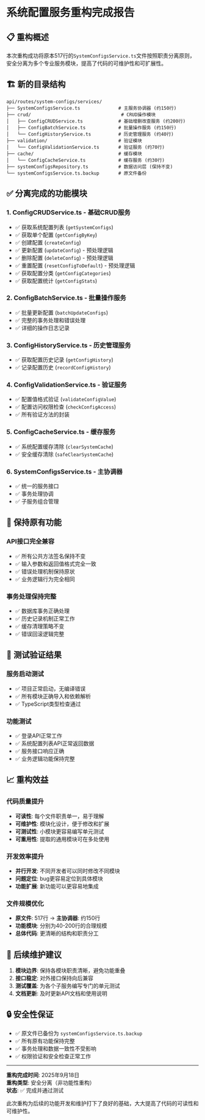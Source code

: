 # 系统配置服务重构完成报告

## 📋 重构概述

本次重构成功将原本517行的`SystemConfigsService.ts`文件按照职责分离原则，安全分离为多个专业服务模块，提高了代码的可维护性和可扩展性。

## 🏗️ 新的目录结构

```
api/routes/system-configs/services/
├── SystemConfigsService.ts              # 主服务协调器 (约150行)
├── crud/                                 # CRUD操作模块
│   ├── ConfigCRUDService.ts             # 基础增删改查服务 (约200行)
│   ├── ConfigBatchService.ts            # 批量操作服务 (约150行)
│   └── ConfigHistoryService.ts          # 历史管理服务 (约40行)
├── validation/                          # 验证模块
│   └── ConfigValidationService.ts       # 验证服务 (约70行)
├── cache/                               # 缓存模块
│   └── ConfigCacheService.ts            # 缓存服务 (约30行)
├── systemConfigsRepository.ts           # 数据访问层 (保持不变)
└── systemConfigsService.ts.backup       # 原文件备份
```

## ✅ 分离完成的功能模块

### 1. ConfigCRUDService.ts - 基础CRUD服务
- ✅ 获取系统配置列表 (`getSystemConfigs`)
- ✅ 获取单个配置 (`getConfigByKey`) 
- ✅ 创建配置 (`createConfig`)
- ✅ 更新配置 (`updateConfig`) - 预处理逻辑
- ✅ 删除配置 (`deleteConfig`) - 预处理逻辑
- ✅ 重置配置 (`resetConfigToDefault`) - 预处理逻辑
- ✅ 获取配置分类 (`getConfigCategories`)
- ✅ 获取配置统计 (`getConfigStats`)

### 2. ConfigBatchService.ts - 批量操作服务
- ✅ 批量更新配置 (`batchUpdateConfigs`)
- ✅ 完整的事务处理和错误处理
- ✅ 详细的操作日志记录

### 3. ConfigHistoryService.ts - 历史管理服务
- ✅ 获取配置历史记录 (`getConfigHistory`)
- ✅ 记录配置历史 (`recordConfigHistory`)

### 4. ConfigValidationService.ts - 验证服务
- ✅ 配置值格式验证 (`validateConfigValue`)
- ✅ 配置访问权限检查 (`checkConfigAccess`)
- ✅ 所有验证方法的封装

### 5. ConfigCacheService.ts - 缓存服务
- ✅ 系统配置缓存清除 (`clearSystemCache`)
- ✅ 安全缓存清除 (`safeClearSystemCache`)

### 6. SystemConfigsService.ts - 主协调器
- ✅ 统一的服务接口
- ✅ 事务处理协调
- ✅ 子服务组合管理

## 🔧 保持原有功能

### API接口完全兼容
- ✅ 所有公共方法签名保持不变
- ✅ 输入参数和返回值格式完全一致
- ✅ 错误处理机制保持原状
- ✅ 业务逻辑行为完全相同

### 事务处理保持完整
- ✅ 数据库事务正确处理
- ✅ 历史记录机制正常工作
- ✅ 缓存清理策略不变
- ✅ 错误回滚逻辑完整

## 🧪 测试验证结果

### 服务启动测试
- ✅ 项目正常启动，无编译错误
- ✅ 所有模块正确导入和依赖解析
- ✅ TypeScript类型检查通过

### 功能测试
- ✅ 登录API正常工作
- ✅ 系统配置列表API正常返回数据
- ✅ 服务接口响应正确
- ✅ 业务逻辑功能保持完整

## 📈 重构效益

### 代码质量提升
- **可读性**: 每个文件职责单一，易于理解
- **可维护性**: 模块化设计，便于修改和扩展  
- **可测试性**: 小模块更容易编写单元测试
- **可重用性**: 提取的通用模块可在多处使用

### 开发效率提升
- **并行开发**: 不同开发者可以同时修改不同模块
- **问题定位**: bug更容易定位到具体模块
- **功能扩展**: 新功能可以更容易地集成

### 文件规模优化
- **原文件**: 517行 → **主协调器**: 约150行
- **功能模块**: 分别为40-200行的合理规模
- **总体代码**: 更清晰的结构和职责分工

## 🎯 后续维护建议

1. **模块边界**: 保持各模块职责清晰，避免功能重叠
2. **接口稳定**: 对外接口保持向后兼容
3. **测试覆盖**: 为各个子服务编写专门的单元测试
4. **文档更新**: 及时更新API文档和使用说明

## 🔒 安全性保证

- ✅ 原文件已备份为 `systemConfigsService.ts.backup`
- ✅ 所有原有功能保持完整
- ✅ 事务处理和数据一致性不受影响
- ✅ 权限验证和安全检查正常工作

---

**重构完成时间**: 2025年9月18日  
**重构类型**: 安全分离（非功能性重构）  
**状态**: ✅ 完成并通过测试

此次重构为后续的功能开发和维护打下了良好的基础，大大提高了代码的可读性和可维护性。
